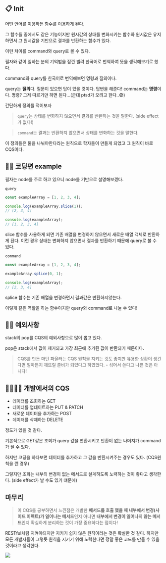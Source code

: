 ## 📋 Init

어떤 언어를 이용하든 함수를 이용하게 된다.

그 함수들 중에서도 같은 기능이지만 원시값의 상태를 변화시키는 함수와 원시값은 유지하면서 그 원시값을 기반으로 결과를 반환하는 함수가 있다.

이런 차이를 command와 query로 볼 수 있다.

필자와 같이 일하는 분의 기억법을 잠깐 빌려 한국어로 번역하여 뜻을 생각해보기로 했다.

command와 query를 한국어로 번역해보면 명령과 질의이다.

> 
query는 **질의**다. 
질문이 있으면 답이 있을 것이다. 답변을 해준다!
command는 **명령**이다.
명령? 그저 따르기만 하면 된다...(군대 ptsd가 오려고 한다..😨)


간단하게 정의를 적어보자

>`query`는 상태를 변화하지 않으면서 결과를 반환하는 것을 말한다. (side effect가 없다!)

>`command`는 결과는 반환하지 않으면서 상태를 변화하는 것을 말한다.

이 정의들은 둘을 나눠야한다라는 원칙으로 학자들이 만들게 되었고 그 원칙이 바로 CQS이다.

## 👨‍💻 코딩편 example


필자는 node를 주로 하고 있으니 node를 기반으로 설명해보겠다.

`query`

```js
const exampleArray = [1, 2, 3, 4];

console.log(exampleArray.slice(1));
// [2, 3, 4]

console.log(exampleArray);
// [1, 2, 3, 4]
```
slice 함수를 사용하게 되면 기존 배열을 변경하지 않으면서 새로운 배열 객체로 반환하게 된다.
이런 경우 상태는 변화하지 않으면서 결과를 반환하기 때문에 query로 볼 수 있다.


`command`

```js
const exampleArray = [1, 2, 3, 4];

exampleArray.splice(0, 1);

console.log(exampleArray);
// [2, 3, 4]
```

splice 함수는 기존 배열을 변경하면서 결과값은 반환하지않는다.

이렇게 같은 역할을 하는 함수이지만 query와 command로 나눌 수 있다!


## 🐱‍👤 예외사항

stack의 pop를 CQS의 예외사항으로 많이 뽑고 있다.

pop은 stack에서 값이 제거되고 가장 최근에 추가된 값이 반환되기 때문이다.

> CQS를 만든 마틴 파울러는 CQS 원칙을 지키는 것도 좋지만 유용한 상황이 생긴다면 얼마든지 깨뜨릴 준비가 되있다고 하였었다. - 섞어서 쓴다고 나쁜 것은 아니다!


## 👨‍💻👩‍💻 개발에서의 CQS


- 데이터를 조회하는 GET
- 데이터를 업데이트하는 PUT & PATCH
- 새로운 데이터을 추가하는 POST
- 데이터를 삭제하는 DELETE

정도가 있을 것 같다.

기본적으로 GET같은 조회가 query
값을 변환시키고 반환이 없는 나머지가 command가 될 수 있다.

하지만 코딩을 하다보면 데이터를 추가하고 그 값을 반환시켜주는 경우도 있다. (CQS원칙을 깬 경우)

그렇지만 조회는 내부의 변경이 없는 메서드로 설계하도록 노력하는 것이 좋다고 생각한다. (side effect가 날 수도 있기 떄문에)


## 마무리




> 이 CQS를 공부하면서 느낀점은 개발한 **메서드를 호출 했을 때 내부에서 변경(사이드 이펙트)가 일어나는 메서드**인지 아니면 **내부에서 변경이 일어나지 않는 메서드**인지 확실하게 분리하는 것이 가장 중요하다는 점이다!

RESTful처럼 지켜야되지만 지키기 쉽지 않은 원칙이라는 것은 확실한 것 같다. 하지만 모든 개발자들이 그렇듯 원칙을 지키기 위해 노력한다면 정말 좋은 코드를 만들 수 있을 것이라고 생각한다.

![](https://velog.velcdn.com/images/kimjiwonpg98/post/32635fa7-df6c-43c7-9c14-4a668000c343/image.jpg)




